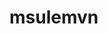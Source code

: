 <!DOCTYPE html>
<html>
  <head>
    <title>msulemvn.com</title>
  </head>
    <body>
      <h1>msulemvn</h1>
    </body>
</html>
